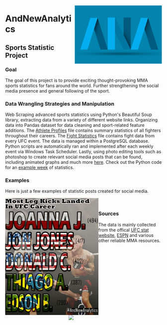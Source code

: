 <a href="https://www.instagram.com/andnewanalytics/?hl=en"> <img align="right" width="280px" src="https://github.com/brock-r/SportsAnalytics-/blob/master/AndNewAnalytics/newlogo2.png"> </a>

# AndNewAnalytics 

## Sports Statistic Project

### Goal 

The goal of this project is to provide exciting thought-provoking MMA sports statistics for fans around the world. Further strengthening the social media presence and general following of the sport.

### Data Wrangling Strategies and Manipulation

Web Scraping advanced sports statistics using Python's Beautiful Soup library, extracting data from a variety of different website links. Organizing data into Pandas dataset for data cleaning and sport-related feature additions. The [Athlete Profiles]( https://github.com/brock-r/SportsAnalytics-/blob/master/AndNewAnalytics/Athlete%20Profiles.ipynb) file contains summary statistics of all fighters throughout their careers. The [Fight Statistics](https://github.com/brock-r/SportsAnalytics-/blob/master/AndNewAnalytics/Fight%20Stats.ipynb) file contains fight data from every UFC event. The data is managed within a PostgreSQL database. Python scripts are automatically ran and implemented after each weekly event via Windows Task Scheduler. Lastly, using photo editing tools such as photoshop to create relevant social media posts that can be found, including animated graphs and much more [here]( https://www.instagram.com/andnewanalytics/). Check out the Python code for an [example week](https://github.com/brock-r/SportsAnalytics-/blob/master/AndNewAnalytics/Example%20Week.ipynb) of statistics.

### Examples

Here is just a few examples of statistic posts created for social media.

<a href="https://www.instagram.com/p/CEXZQ7PJoSi/"> <img align="left" width="300px" src="https://github.com/brock-r/SportsAnalytics-/blob/master/Example1.jpg"> </a>
<img href="https://www.instagram.com/p/CGGSZ1_pw-6/"> <img align="right" width="300px" src=" https://ezgif.com/video-to-gif?url=https://example.com/video.mp4"> 


### Sources

The data is mainly collected from the offical [UFC stat website](http://www.ufcstats.com), [ESPN]( https://www.espn.com/mma/) and various other reliable MMA resources.
